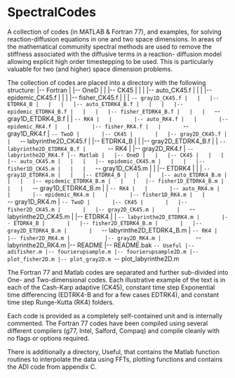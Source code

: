 # SpectralCodes

A collection of codes (in MATLAB & Fortran 77), and examples, for solving reaction-diffusion
equations in one and two space dimensions. In areas of the mathematical community
spectral methods are used to remove the stiffness associated with the diffusive terms in a reaction-
diffusion model allowing explicit high order timestepping to be used. This is particularly valuable
for two (and higher) space dimension problems.

The collection of codes are placed into a directory with the
following structure:
|-- Fortran
|   |-- OneD
|   |   |-- CK45
|   |   |   |-- auto_CK45.f
|   |   |   |-- epidemic_CK45.f
|   |   |   |-- fisher_CK45.f
|   |   |   `-- gray1D_CK45.f
|   |   |-- ETDRK4_B
|   |   |   |-- auto_ETDRK4_B.f
|   |   |   |-- epidemic_ETDRK4_B.f
|   |   |   |-- fisher_ETDRK4_B.f
|   |   |   `-- gray1D_ETDRK4_B.f
|   |   `-- RK4
|   |       |-- auto_RK4.f
|   |       |-- epidemic_RK4.f
|   |       |-- fisher_RK4.f
|   |       `-- gray1D_RK4.f
|   `-- TwoD
|       |-- CK45
|       |   |-- gray2D_CK45.f
|       |   `-- labyrinthe2D_CK45.f
|       |-- ETDRK4_B
|       |   |-- gray2D_ETDRK4_B.f
|       |   `-- labyrinthe2D_ETDRK4_B.f
|       `-- RK4
|           |-- gray2D_RK4.f
|           `-- labyrinthe2D_RK4.f
|-- Matlab
|   |-- OneD
|   |   |-- CK45
|   |   |   |-- auto_CK45.m
|   |   |   |-- epidemic_CK45.m
|   |   |   |-- fisher1D_CK45.m
|   |   |   `-- gray1D_CK45.m
|   |   |-- ETDRK4
|   |   |   `-- gray1D_ETDRK4.m
|   |   |-- ETDRK4_B
|   |   |   |-- auto_ETDRK4_B.m
|   |   |   |-- epidemic_ETDRK4_B.m
|   |   |   |-- fisher1D_ETDRK4_B.m
|   |   |   `-- gray1D_ETDRK4_B.m
|   |   `-- RK4
|   |       |-- auto_RK4.m
|   |       |-- epidemic_RK4.m
|   |       |-- fisher1D_RK4.m
|   |       `-- gray1D_RK4.m
|   `-- TwoD
|       |-- CK45
|       |   |-- fisher2D_CK45.m
|       |   |-- gray2D_CK45.m
|       |   `-- labyrinthe2D_CK45.m
|       |-- ETDRK4
|       |   `-- labyrinthe2D_ETDRK4.m
|       |-- ETDRK4_B
|       |   |-- fisher2D_ETDRK4_B.m
|       |   |-- gray2D_ETDRK4_B.m
|       |   `-- labyrinthe2D_ETDRK4_B.m
|       `-- RK4
|           |-- fisher2D_RK4.m
|           |-- gray2D_RK4.m
|           `-- labyrinthe2D_RK4.m
|-- README
|-- README.bak
`-- Useful
    |-- adifisher.m
    |-- fourierupsample.m
    |-- fourierupsample2D.m
    |-- plot_fisher2D.m
    |-- plot_gray2D.m
    `-- plot_labyrinthe2D.m

The Fortran 77 and Matlab codes are separated and further
sub-divided into One- and Two-dimensional codes. Each illustrative
example of the text is in each of the Cash-Karp adaptive (CK45),
constant time step Exponential time differencing (EDTRK4-B and for
a few cases EDTRK4), and constant time step Runge-Kutta (RK4)
folders.

Each code is provided as a completely self-contained unit and is
internally commented. The Fortran 77 codes have been compiled
using several different compilers (g77, Intel, Salford, Compaq)
and compile cleanly with no flags or options required.

There is additionally a directory, Useful, that contains the
Matlab function routines to interpolate the data using FFTs, 
plotting functions and contains the ADI code from appendix C.
